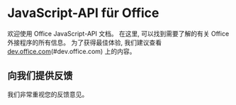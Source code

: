 # <a name="office-javascript-api"></a>JavaScript-API für Office
欢迎使用 Office JavaScript-API 文档。 在这里, 可以找到需要了解的有关 Office 外接程序的所有信息。 为了获得最佳体验, 我们建议查看[dev.office.com](https://dev.office.com/docs/add-ins/overview/office-add-ins)(#dev.office.com) 上的内容。

## <a name=""></a>向我们提供反馈

我们非常重视您的反馈意见。 
